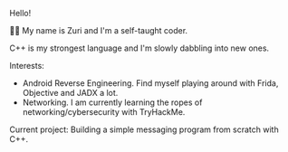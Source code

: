 Hello!

🖐🏾 My name is Zuri and I'm a self-taught coder.

C++ is my strongest language and I'm slowly dabbling into new ones.

Interests:
- Android Reverse Engineering. Find myself playing around with Frida, Objective and JADX a lot.
- Networking. I am currently learning the ropes of networking/cybersecurity with TryHackMe.

Current project: Building a simple messaging program from scratch with C++.
